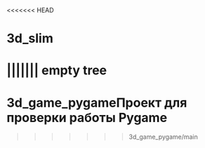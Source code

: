 <<<<<<< HEAD
# 3d_slim
||||||| empty tree
=======
# 3d_game_pygameПроект для проверки работы Pygame
>>>>>>> 3d_game_pygame/main
